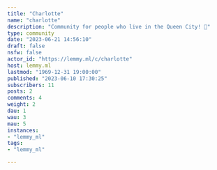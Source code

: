 ```yaml
---
title: "Charlotte" 
name: "charlotte"
description: "Community for people who live in the Queen City! 🌃"
type: community
date: "2023-06-21 14:56:10"
draft: false
nsfw: false
actor_id: "https://lemmy.ml/c/charlotte"
host: lemmy.ml
lastmod: "1969-12-31 19:00:00"
published: "2023-06-10 17:30:25"
subscribers: 11
posts: 2
comments: 4
weight: 2
dau: 1
wau: 3
mau: 5
instances:
- "lemmy_ml"
tags: 
- "lemmy_ml"

---
```

